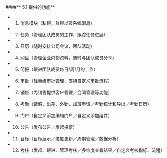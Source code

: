 ####** 5.1 提供的功能**
* 1) 消息模块（私聊，群聊以及系统消息）
* 2) 任务（管理团队成员的工作，跟踪任务进展）
* 3) 日历（随时安排公司会议，团队活动）
* 4) 网盘（管理企业内部资料，随时与团队成员分享）
* 5) 简报（跟进团队成员每日/周/月的工作）
* 6) 审批（轻量级审批管理，支持自定义审批流程）
* 7) 销售（为销售提供客户管理／合同管理等功能）
* 8) 考勤（请假、出差、外勤、加班申请／考勤统计和导出／考勤日历）
* 9) 门户（自定义添加编辑门户／自定义添加组件）
* 10) 公告（发布公告／发起投票）
* 11) 目标（目标展示／进度更新／周期管理／数据分析）
* 12) 考核（发起、跟进、管理考核／多维度查看结果／自定义考核指标、流程）
